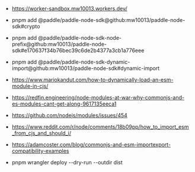 - https://worker-sandbox.mw10013.workers.dev/
- pnpm add @paddle/paddle-node-sdk@github:mw10013/paddle-node-sdk#crypto
- pnpm add @paddle/paddle-node-sdk-node-prefix@github:mw10013/paddle-node-sdk#e170637f34b76bec39c6de2b4377a3cb1a776eee
- pnpm add @paddle/paddle-node-sdk-dynamic-import@github:mw10013/paddle-node-sdk#dynamic-import

- https://www.mariokandut.com/how-to-dynamically-load-an-esm-module-in-cjs/
- https://redfin.engineering/node-modules-at-war-why-commonjs-and-es-modules-cant-get-along-9617135eeca1
- https://github.com/nodejs/modules/issues/454
- https://www.reddit.com/r/node/comments/18b09pp/how_to_import_esm_from_cjs_and_should_i/
- https://adamcoster.com/blog/commonjs-and-esm-importexport-compatibility-examples

- pnpm wrangler deploy --dry-run --outdir dist
